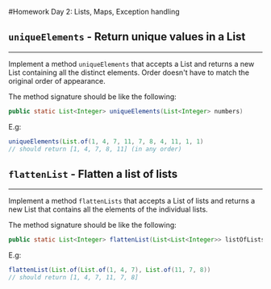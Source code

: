 #Homework Day 2: Lists, Maps, Exception handling

## `uniqueElements` - Return unique values in a List

---
Implement a method `uniqueElements` that accepts a List and returns a new List containing all the distinct elements. Order doesn't have to match the original order of appearance.

The method signature should be like the following:
```java
public static List<Integer> uniqueElements(List<Integer> numbers)
```

E.g:
```java
uniqueElements(List.of(1, 4, 7, 11, 7, 8, 4, 11, 1, 1) 
// should return [1, 4, 7, 8, 11] (in any order)
```

## `flattenList` - Flatten a list of lists

---
Implement a method `flattenLists` that accepts a List of lists and returns a new List that contains all the elements of the individual lists.

The method signature should be like the following:
```java
public static List<Integer> flattenList(List<List<Integer>> listOfLists)
```

E.g:
```java
flattenList(List.of(List.of(1, 4, 7), List.of(11, 7, 8)) 
// should return [1, 4, 7, 11, 7, 8]
```

